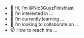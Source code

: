 - 👋 Hi, I’m @Nic3GuyzFinishlast
- 👀 I’m interested in ...
- 🌱 I’m currently learning ...
- 💞️ I’m looking to collaborate on ...
- 📫 How to reach me ...

<!---
Nic3GuyzFinishlast/Nic3GuyzFinishlast is a ✨ special ✨ repository because its `README.md` (this file) appears on your GitHub profile.
You can click the Preview link to take a look at your changes.
--->
